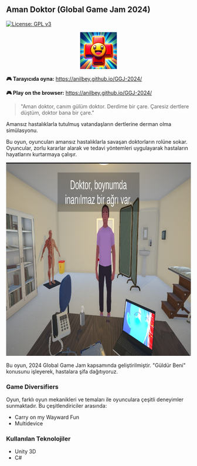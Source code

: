 ## Aman Doktor (Global Game Jam 2024)

[![License: GPL v3](https://img.shields.io/badge/License-GPLv3-blue.svg)](https://www.gnu.org/licenses/gpl-3.0)


<div align="center">
    <img src="Assets/Icon/icon1024x1024.png" alt="Game Icon" width="100" height="100">
</div>


**🎮 Tarayıcıda oyna:** https://anilbey.github.io/GGJ-2024/

**🎮 Play on the browser:** https://anilbey.github.io/GGJ-2024/

> "Aman doktor, canım gülüm doktor. Derdime bir çare. Çaresiz dertlere düştüm, doktor bana bir çare."

Amansız hastalıklarla tutulmuş vatandaşların dertlerine derman olma simülasyonu.

Bu oyun, oyuncuları amansız hastalıklarla savaşan doktorların rolüne sokar. Oyuncular, zorlu kararlar alarak ve tedavi yöntemleri uygulayarak hastaların hayatlarını kurtarmaya çalışır.

<div align="center">
    <img src="Static/screenshot.jpeg" alt="Screenshot" width="926" height="525">
</div>


Bu oyun, 2024 Global Game Jam kapsamında geliştirilmiştir. "Güldür Beni" konusunu işleyerek, hastalara şifa dağıtıyoruz.

### Game Diversifiers

Oyun, farklı oyun mekanikleri ve temaları ile oyunculara çeşitli deneyimler sunmaktadır. Bu çeşitlendiriciler arasında:
- Carry on my Wayward Fun
- Multidevice

### Kullanılan Teknolojiler

- Unity 3D
- C#
